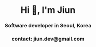 <h1 align="center">Hi 👋, I'm Jiun</h1>
<h3 align="center">Software developer in Seoul, Korea</h3>

<h3 align="center">contact: jiun.dev@gmail.com</h3>

